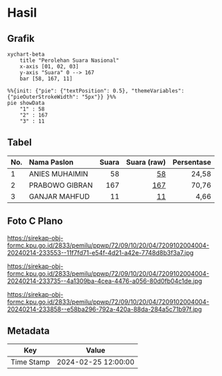 # Hasil

## Grafik

```mermaid
xychart-beta
    title "Perolehan Suara Nasional"
    x-axis [01, 02, 03]
    y-axis "Suara" 0 --> 167
    bar [58, 167, 11]
```

```mermaid
%%{init: {"pie": {"textPosition": 0.5}, "themeVariables": {"pieOuterStrokeWidth": "5px"}} }%%
pie showData
    "1" : 58
    "2" : 167
    "3" : 11
```

## Tabel

| No. | Nama Paslon    | Suara | Suara (raw) | Persentase |
|:--- |:-------------- | -----:| -----------:| ----------:|
| 1   | ANIES MUHAIMIN | 58    | [58][p-1]   | 24,58      |
| 2   | PRABOWO GIBRAN | 167   | [167][p-2]  | 70,76      |
| 3   | GANJAR MAHFUD  | 11    | [11][p-3]   | 4,66       |


[p-1]: https://github.com/gigit-pemilu/pemilu-2024/blob/main/pilpres/hitung-suara/sub/72-sulawesi-tengah/sub/09-tojo-una-una/sub/10-ratolindo/sub/2004-sumoli/sub/004-tps/sub/paslon-1.txt
[p-2]: https://github.com/gigit-pemilu/pemilu-2024/blob/main/pilpres/hitung-suara/sub/72-sulawesi-tengah/sub/09-tojo-una-una/sub/10-ratolindo/sub/2004-sumoli/sub/004-tps/sub/paslon-2.txt
[p-3]: https://github.com/gigit-pemilu/pemilu-2024/blob/main/pilpres/hitung-suara/sub/72-sulawesi-tengah/sub/09-tojo-una-una/sub/10-ratolindo/sub/2004-sumoli/sub/004-tps/sub/paslon-3.txt

## Foto C Plano

https://sirekap-obj-formc.kpu.go.id/2833/pemilu/ppwp/72/09/10/20/04/7209102004004-20240214-233553--11f7fd71-e54f-4d21-a42e-7748d8b3f3a7.jpg

https://sirekap-obj-formc.kpu.go.id/2833/pemilu/ppwp/72/09/10/20/04/7209102004004-20240214-233735--4a1309ba-4cea-4476-a056-80d0fb04c1de.jpg

https://sirekap-obj-formc.kpu.go.id/2833/pemilu/ppwp/72/09/10/20/04/7209102004004-20240214-233858--e58ba296-792a-420a-88da-284a5c71b97f.jpg


## Metadata

| Key        | Value               |
| ---------- | ------------------- |
| Time Stamp | 2024-02-25 12:00:00 |



